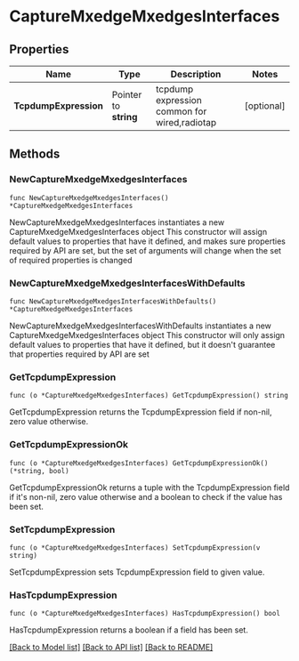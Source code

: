 # CaptureMxedgeMxedgesInterfaces

## Properties

Name | Type | Description | Notes
------------ | ------------- | ------------- | -------------
**TcpdumpExpression** | Pointer to **string** | tcpdump expression common for wired,radiotap | [optional] 

## Methods

### NewCaptureMxedgeMxedgesInterfaces

`func NewCaptureMxedgeMxedgesInterfaces() *CaptureMxedgeMxedgesInterfaces`

NewCaptureMxedgeMxedgesInterfaces instantiates a new CaptureMxedgeMxedgesInterfaces object
This constructor will assign default values to properties that have it defined,
and makes sure properties required by API are set, but the set of arguments
will change when the set of required properties is changed

### NewCaptureMxedgeMxedgesInterfacesWithDefaults

`func NewCaptureMxedgeMxedgesInterfacesWithDefaults() *CaptureMxedgeMxedgesInterfaces`

NewCaptureMxedgeMxedgesInterfacesWithDefaults instantiates a new CaptureMxedgeMxedgesInterfaces object
This constructor will only assign default values to properties that have it defined,
but it doesn't guarantee that properties required by API are set

### GetTcpdumpExpression

`func (o *CaptureMxedgeMxedgesInterfaces) GetTcpdumpExpression() string`

GetTcpdumpExpression returns the TcpdumpExpression field if non-nil, zero value otherwise.

### GetTcpdumpExpressionOk

`func (o *CaptureMxedgeMxedgesInterfaces) GetTcpdumpExpressionOk() (*string, bool)`

GetTcpdumpExpressionOk returns a tuple with the TcpdumpExpression field if it's non-nil, zero value otherwise
and a boolean to check if the value has been set.

### SetTcpdumpExpression

`func (o *CaptureMxedgeMxedgesInterfaces) SetTcpdumpExpression(v string)`

SetTcpdumpExpression sets TcpdumpExpression field to given value.

### HasTcpdumpExpression

`func (o *CaptureMxedgeMxedgesInterfaces) HasTcpdumpExpression() bool`

HasTcpdumpExpression returns a boolean if a field has been set.


[[Back to Model list]](../README.md#documentation-for-models) [[Back to API list]](../README.md#documentation-for-api-endpoints) [[Back to README]](../README.md)



